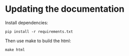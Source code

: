 # Updating the documentation

Install dependencies:

`pip install -r requirements.txt`

Then use make to build the html:

`make html`
